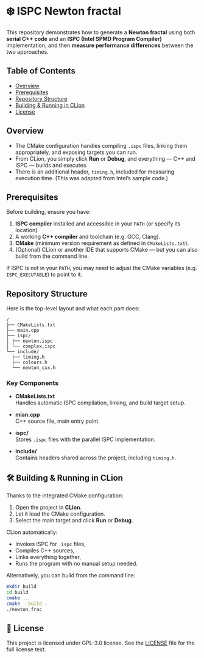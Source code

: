 # ❄️ ISPC Newton fractal

This repository demonstrates how to generate a **Newton fractal** using both **serial C++ code** and an **ISPC
(Intel SPMD Program Compiler)** implementation, and then **measure performance differences** between the two approaches.  


## Table of Contents

- [Overview](#overview)
- [Prerequisites](#prerequisites)
- [Repository Structure](#repository-structure)
- [Building & Running in CLion](#building--running-in-clion)
- [License](#-license)


## Overview

- The CMake configuration handles compiling `.ispc` files, linking them appropriately, and exposing targets you can run.
- From CLion, you simply click **Run** or **Debug**, and everything — C++ and ISPC — builds and executes.
- There is an additional header, `timing.h`, included for measuring execution time. (This was adapted from Intel’s sample code.)


## Prerequisites

Before building, ensure you have:

1. **ISPC compiler** installed and accessible in your `PATH` (or specify its location).
2. A working **C++ compiler** and toolchain (e.g. GCC, Clang).
3. **CMake** (minimum version requirement as defined in `CMakeLists.txt`).
4. (Optional) CLion or another IDE that supports CMake — but you can also build from the command line.

If ISPC is not in your `PATH`, you may need to adjust the CMake variables (e.g. `ISPC_EXECUTABLE`) to point to it.


## Repository Structure

Here is the top-level layout and what each part does:
```
/
├── CMakeLists.txt
├── main.cpp
├── ispc/
│ ├── newton.ispc
│ └── complex.ispc
└── include/
  ├── timing.h
  ├── colours.h
  └── newton_cxx.h
```

### Key Components

- **CMakeLists.txt**  
  Handles automatic ISPC compilation, linking, and build target setup.

- **mian.cpp**  
  C++ source file, main entry point.

- **ispc/**  
  Stores `.ispc` files with the parallel ISPC implementation.

- **include/**  
  Contains headers shared across the project, including `timing.h`.


## 🛠️ Building & Running in CLion

Thanks to the integrated CMake configuration:

1. Open the project in **CLion**.
2. Let it load the CMake configuration.
3. Select the main target and click **Run** or **Debug**.

CLion automatically:
- Invokes ISPC for `.ispc` files,
- Compiles C++ sources,
- Links everything together,
- Runs the program with no manual setup needed.

Alternatively, you can build from the command line:

```bash
mkdir build
cd build
cmake ..
cmake --build .
./newton_frac
```

## 📑 License

This project is licensed under GPL-3.0 license. See the [LICENSE](LICENSE) file for the full license text.
